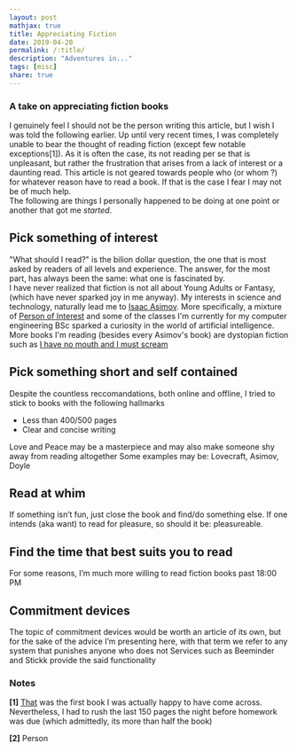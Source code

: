 ```yaml
---
layout: post
mathjax: true
title: Appreciating Fiction
date: 2019-04-20
permalink: /:title/
description: "Adventures in..."
tags: [misc]
share: true
---
```



### A take on appreciating fiction books

I genuinely feel I should not be the person writing this article, but I wish I
was told the following earlier. Up until very recent times, I was completely
unable to bear the thought of reading fiction (except few notable
exceptions[1]). As it is often the case, its not reading per se that is
unpleasant, but rather the frustration that arises from a lack of interest or a
daunting read. This article is not geared towards people who (or whom ?) for
whatever reason have to read a book. If that is the case I fear I may not be of
much help.  
The following are things I personally happened to be doing at one
point or another that got me _started_.  

## Pick something of interest

"What should I read?" is the bilion dollar question, the one that is most asked
by readers of all levels and experience. The answer, for the most part, has
always been the same: what one is fascinated by.  
I have never realized that
fiction is not all about Young Adults or Fantasy, (which have never sparked joy
in me anyway). My interests in science and technology, naturally lead me to
[Isaac Asimov](https://en.wikipedia.org/wiki/Isaac_Asimov). More specifically,
a mixture of [Person of Interest]() and some of the classes I'm currently for
my computer engineering BSc sparked a curiosity in the world of artificial
intelligence. More books I'm reading (besides every Asimov's book) are 
dystopian fiction such as [I have no mouth and I must scream]()

## Pick something short and self contained

Despite the countless reccomandations, both online and offline, I tried to
stick to books with the following hallmarks

* Less than 400/500 pages
* Clear and concise writing

Love and Peace may be a masterpiece and may also make someone shy away from
reading altogether Some examples may be: Lovecraft, Asimov, Doyle 

## Read at whim

If something isn’t fun, just close the book and find/do something else. If one
intends (aka want) to read for pleasure, so should it be: pleasureable.

## Find the time that best suits you to read

For some reasons, I’m much more
willing to read fiction books past 18:00 PM

## Commitment devices

The topic of commitment devices would be worth an article of its own, but for
the sake of the advice I’m presenting here, with that term we refer to any
system that punishes anyone who does not Services such as Beeminder and Stickk
provide the said functionality


### Notes

**[1]**
[That](https://www.goodreads.com/book/show/12578220-di-notte-sui-tetti-corsari-perfetti)
was the first book I was actually happy to have come across. Nevertheless, I had
to rush the last 150 pages the night before homework was due (which admittedly,
        its more than half the book)

**[2]** Person
